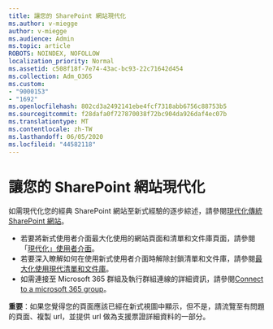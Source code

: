 ```yaml
---
title: 讓您的 SharePoint 網站現代化
ms.author: v-miegge
author: v-miegge
ms.audience: Admin
ms.topic: article
ROBOTS: NOINDEX, NOFOLLOW
localization_priority: Normal
ms.assetid: c508f18f-7e74-43ac-bc93-22c71642d454
ms.collection: Adm_O365
ms.custom:
- "9000153"
- "1692"
ms.openlocfilehash: 802cd3a2492141ebe4fcf7318abb6756c88753b5
ms.sourcegitcommit: f28dafa0f727870038f72bc904da926daf4ec07b
ms.translationtype: MT
ms.contentlocale: zh-TW
ms.lasthandoff: 06/05/2020
ms.locfileid: "44582118"
---
```

# <a name="modernize-your-sharepoint-sites"></a>讓您的 SharePoint 網站現代化

如需現代化您的經典 SharePoint 網站至新式經驗的逐步綜述，請參閱[現代化傳統 SharePoint 網站](https://docs.microsoft.com/sharepoint/dev/transform/modernize-classic-sites)。

* 若要將新式使用者介面最大化使用的網站頁面和清單和文件庫頁面，請參閱「[現代化」使用者介面](https://docs.microsoft.com/sharepoint/dev/transform/modernize-userinterface)。
* 若要深入瞭解如何在使用新式使用者介面時解除封鎖清單和文件庫，請參閱[最大化使用現代清單和文件庫](https://docs.microsoft.com/sharepoint/dev/transform/modernize-userinterface-lists-and-libraries)。
* 如需連接至 Microsoft 365 群組及執行群組連線的詳細資訊，請參閱[Connect to a microsoft 365 group](https://docs.microsoft.com/sharepoint/dev/transform/modernize-connect-to-office365-group)。

**重要**：如果您覺得您的頁面應該已經在新式視圖中顯示，但不是，請流覽至有問題的頁面、複製 url，並提供 url 做為支援票證詳細資料的一部分。
